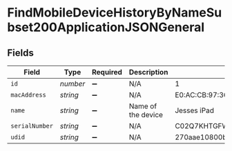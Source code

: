 # FindMobileDeviceHistoryByNameSubset200ApplicationJSONGeneral


## Fields

| Field                                    | Type                                     | Required                                 | Description                              | Example                                  |
| ---------------------------------------- | ---------------------------------------- | ---------------------------------------- | ---------------------------------------- | ---------------------------------------- |
| `id`                                     | *number*                                 | :heavy_minus_sign:                       | N/A                                      | 1                                        |
| `macAddress`                             | *string*                                 | :heavy_minus_sign:                       | N/A                                      | E0:AC:CB:97:36:G4                        |
| `name`                                   | *string*                                 | :heavy_minus_sign:                       | Name of the device                       | Jesses iPad                              |
| `serialNumber`                           | *string*                                 | :heavy_minus_sign:                       | N/A                                      | C02Q7KHTGFWF                             |
| `udid`                                   | *string*                                 | :heavy_minus_sign:                       | N/A                                      | 270aae10800b6e61a2ee2bbc285eb967050b5984 |